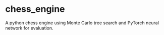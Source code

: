 # chess_engine
A python chess engine using Monte Carlo tree search and PyTorch neural network for evaluation.
